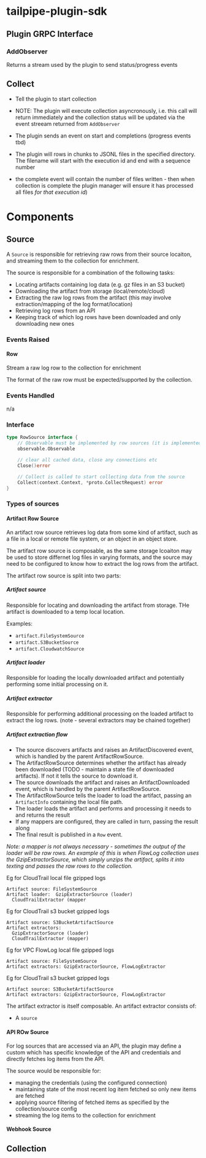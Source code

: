 # tailpipe-plugin-sdk

## Plugin GRPC Interface

### AddObserver
Returns a stream used by the plugin to send status/progress events


## Collect
- Tell the plugin to start collection

- NOTE: The plugin will execute collection asyncronously, i.e. this call will return immediately and the collection status
  will be updated via the event streeam returned from `AddObserver`

- The plugin sends an event on start and completions (progress events tbd)
- The plugin will rows in chunks to JSONL files in the specified directory. The filename will start with the execution id and end with a sequence number
- the complete event will contain the number of files written - then when collection is complete the plugin manager will
  ensure it has processed all files _for that execution id_)  



# Components
## Source

A `Source` is responsible for retrieving raw rows from their source locaiton, and streaming them to the collection for enrichment.

The source is responsible for a combination of the following tasks:
- Locating artifacts containing log data (e.g. gz files in an S3 bucket)
- Downloading the artifact from storage (local/remote/cloud)
- Extracting the raw log rows from the artifact (this may involve extraction/mapping of the log format/location)
- Retrieving log rows from an API
- Keeping track of which log rows have been downloaded and only downloading new ones 

### Events Raised
#### Row
Stream a raw log row to the collection for enrichment

The format of the raw row must be expected/supported by the collection.



### Events Handled
n/a

### Interface
```go
type RowSource interface {
	// Observable must be implemented by row sources (it is implemented by row_source.Base)
	observable.Observable

    // clear all cached data, close any connections etc
	Close()error

	// Collect is called to start collecting data from the source
	Collect(context.Context, *proto.CollectRequest) error
}
```

### Types of sources
#### Artifact Row Source
An artifact row source retrieves log data from some kind of artifact, such as a file in a local or remote file system, or an object in an object store.

The artifact row source is composable, as the same storage lcoaiton may be used to store differnet log files in varying formats, 
and the source may need to be configured to know how to extract the log rows from the artifact.

The artifact row source is split into two parts:
##### Artifact source
Responsible for locating and downloading the artifact from storage. THe artifact is downloaded to a temp local location. 

Examples: 
- `artifact.FileSystemSource`
- `artifact.S3BucketSource`
- `artifact.CloudwatchSource`

##### Artifact loader
Responsible for loading the locally downloaded artifact and potentially performing some initial processing on it.


##### Artifact extractor
Responsible for performing additional processing on the loaded artifact to extract the log rows. (note - several extractors may be chained together)


##### Artifact extraction flow

- The source discovers artifacts and raises an ArtifactDiscovered event, which is handled by the parent ArtifactRowSource.
- The ArtifactRowSource determines whether the artifact has already been downloaded (TODO - maintain a state file of downloaded artifacts). 
If not it tells the source to download it.  
- The source downloads the artifact and raises an ArtifactDownloaded event, which is handled by the parent ArtifactRowSource.
- The ArtifactRowSource tells the loader to load the artifact, passing an `ArtifactInfo` containing the local file path.
- The loader loads the artifact and performs and processing it needs to and returns the result
- If any mappers are configured, they are called in turn, passing the result along
- The final result is published in a `Row` event.


_Note: a mapper is not always necessary - sometimes the output of the loader will be raw rows. 
An example of this is when FlowLog collection uses the GzipExtractorSource, which simply unzips the artifact, 
splits it into texting and passes the raw rows to the collection._ 


Eg for CloudTrail local file gzipped logs

	Artifact source: FileSystemSource
	Artifact loader:  GzipExtractorSource (loader)
      CloudTrailExtractor (mapper

Eg for CloudTrail s3 bucket gzipped logs

	Artifact source: S3BucketArtifactSource
	Artifact extractors: 
      GzipExtractorSource (loader)
      CloudTrailExtractor (mapper)


Eg for VPC FlowLog local file gzipped logs

	Artifact source: FileSystemSource
	Artifact extractors: GzipExtractorSource, FlowLogExtractor

Eg for CloudTrail s3 bucket gzipped logs

	Artifact source: S3BucketArtifactSource
	Artifact extractors: GzipExtractorSource, FlowLogExtractor


The artifact extractor is itself composable. An artifact extractor consists of:
- A `source`



#### API ROw Source
For log sources that are accessed via an API, the plugin may define a custom which has specific 
knowledge of the API and credentials and directly fetches log items from the API.

The source would be responsible for:
- managing the credentials (using the configured connection)
- maintaining state of the most recent log item fetched so only new items are fetched
- applying source filtering of fetched items as specified by the collection/source config
- streaming the log items to the collection for enrichment


#### Webhook Source



## Collection